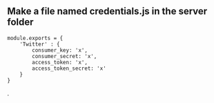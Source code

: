 ## Make a file named credentials.js in the server folder
```JS
module.exports = {
    'Twitter' : {
	    consumer_key: 'x',
	    consumer_secret: 'x',
	    access_token: 'x',
	    access_token_secret: 'x'
    }
}
```

.

